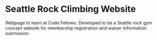 # Seattle Rock Climbing Website
Webpage to learn at Code Fellows. Developed to be a Seattle rock gym concept website for membership registration and waiver information submission.
